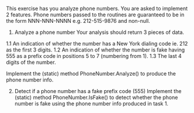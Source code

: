 This exercise has you analyze phone numbers.
You are asked to implement 2 features.
Phone numbers passed to the routines are guaranteed to be in the form NNN-NNN-NNNN e.g. 212-515-9876 and non-null.

1. Analyze a phone number
Your analysis should return 3 pieces of data.

1.1 An indication of whether the number has a New York dialing code ie. 212 as the first 3 digits.
1.2 An indication of whether the number is fake having 555 as a prefix code in positions 5 to 7 (numbering from 1).
1.3 The last 4 digits of the number.

Implement the (static) method PhoneNumber.Analyze() to produce the phone number info.

2. Detect if a phone number has a fake prefix code (555)
Implement the (static) method PhoneNumber.IsFake() to detect whether the phone number is fake using the phone number info produced in task 1.